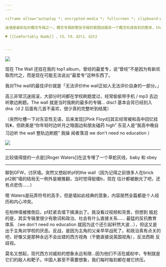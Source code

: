 ```yaml
---
---

<iframe allow="autoplay *; encrypted-media *; fullscreen *; clipboard-write" frameborder="0" height="450" style="width:100%;max-width:660px;overflow:hidden;background:transparent;" sandbox="allow-forms allow-popups allow-same-origin allow-scripts allow-storage-access-by-user-activation allow-top-navigation-by-user-activation" src="https://embed.music.apple.com/hk/album/the-wall/1065975633?l=en"></iframe>

迷墙是最知名的概念专辑之一，概念专辑即整张专辑的歌围绕服务一个概念形成有机的整体，the wall 的核心概念就是——墙，具体形式是按时间顺序写了一位叫 pink floyd 的摇滚明星生平传记，其中融合了很多水爷的个人经历、感受。

♥️ [[Comfortably Numb]] 、t5、t9、d2t1、d2t2


---
```


![](https://picture-guan.oss-cn-hangzhou.aliyuncs.com/20220818033926.png)

现在 The Wall 还挂在我的 top1 album，曾经的最爱专，说“曾经”不是因为有新欢取而代之，而是现在可能无法说出“最爱专”这种东西了。

我对The wall的最佳评价就是「无法评价the wall正如人无法评价自身的一部分。」

高三非常沉迷摇滚，大部分时间都在学校刷题度过，经常偷偷带手机 / mp3 去边听歌边刷题。The wall 就是当时我刷的最多的专辑... disc1 基本会背已经刻入 dna（d
2 后面有几首不喜欢，很少真的完整听到结尾）

（突然吐槽一下对东亚性无语，后来发现[[Pink Floyd]]其实经常被和高中回忆挂钩⬇️，但欧美是“你年轻时边听月之暗面边和朋友磕药 high” 东亚人是“我高中晚自习边听 the wall 整轨边刷题” 我操 闻者落泪 we don't need no education ）

![](https://picture-guan.oss-cn-hangzhou.aliyuncs.com/20220818040955.png)

---

比较值得提的一点是[[Roger Waters]]在这专埋了一个草蛇灰线，baby 和 obey



---

聊到GFW，讨厌墙。突然又想起听pf的the wall（因为记得之前很多人在brick pt2刷“墙的结局无一例外是被推翻，当时觉得挺傻b，现在 估计都被删光了吧，还有点悲伤……）

嗯 Waters是玩弄符号的高手，但是墙如此经典的意象，内容居然全篇都是个人经历和内心冲突。

在柏林墙被推倒后，pf赶紧去墙下搞演出了。我没看过视频和背景，但想到 尴尬的是，其实专辑里很少有歌词和政治、社会有什么直接关系…… 最猛的反抗教育体系 （we don't need no education 就因为这个还引起轩然大波…），但这又是出于主角对学校的厌恶。反战，是因为主角的父亲早早战死了。和政治真有点关的吧，好像又是那种永远不会出错的西方视角（干脆直接说英国视角），反法西斯 反歧视。

莫名又想起，现代西方对威权的想象永远有限…因为他们不活在威权中，专制就是它们的敌人和靶子。中国人甚至不需要想象，我们每时每刻都在被它挤压。